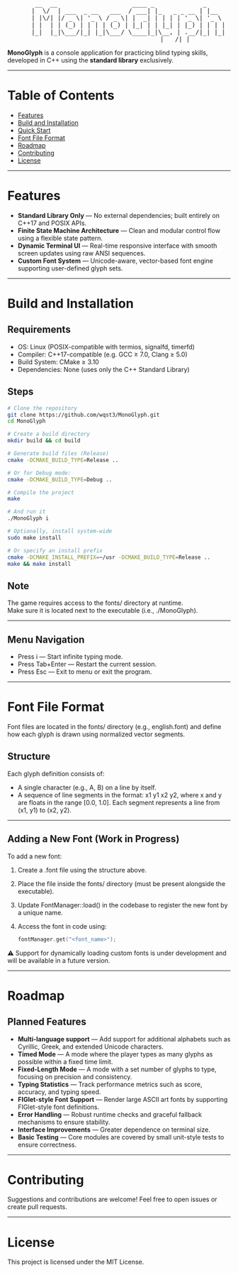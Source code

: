<div align="center"><pre> __  __                    ____ _             _
   |  \/  | ___  _ __   ___  / ___| |_   _ _ __ | |__
    | |\/| |/ _ \| '_ \ / _ \| |  _| | | | | '_ \| '_ \
     | |  | | (_) | | | | (_) | |_| | | |_| | |_) | | | |
     |_|  |_|\___/|_| |_|\___/ \____|_|\__, | .__/|_| |_|
                              |___/|_|</pre></div>

**MonoGlyph** is a console application for practicing blind typing skills, developed in C++ using the **standard library** exclusively.

---

# Table of Contents

- [Features](#features)
- [Build and Installation](#build-and-installation)
- [Quick Start](#quick-start)
- [Font File Format](#font-file-format)
- [Roadmap](#roadmap)
- [Contributing](#contributing)
- [License](#license)

---

# Features

- **Standard Library Only** — No external dependencies; built entirely on C++17 and POSIX APIs.
- **Finite State Machine Architecture** — Clean and modular control flow using a flexible state pattern.
- **Dynamic Terminal UI** — Real-time responsive interface with smooth screen updates using raw ANSI sequences.
- **Custom Font System** — Unicode-aware, vector-based font engine supporting user-defined glyph sets.

---

# Build and Installation

## Requirements

* OS: Linux (POSIX-compatible with termios, signalfd, timerfd)
* Compiler: C++17-compatible (e.g. GCC ≥ 7.0, Clang ≥ 5.0)
* Build System: CMake ≥ 3.10
* Dependencies: None (uses only the C++ Standard Library)

## Steps
```bash
# Clone the repository
git clone https://github.com/wqst3/MonoGlyph.git
cd MonoGlyph

# Create a build directory
mkdir build && cd build

# Generate build files (Release)
cmake -DCMAKE_BUILD_TYPE=Release ..

# Or for Debug mode:
cmake -DCMAKE_BUILD_TYPE=Debug ..

# Compile the project
make

# And run it
./MonoGlyph i

# Optionally, install system-wide
sudo make install

# Or specify an install prefix
cmake -DCMAKE_INSTALL_PREFIX=~/usr -DCMAKE_BUILD_TYPE=Release ..
make && make install
```
## Note

The game requires access to the fonts/ directory at runtime.  
Make sure it is located next to the executable (i.e., ./MonoGlyph).

---

## Menu Navigation

* Press i — Start infinite typing mode.
* Press Tab+Enter — Restart the current session.
* Press Esc — Exit to menu or exit the program.

---

# Font File Format

Font files are located in the fonts/ directory (e.g., english.font) and define how each glyph is drawn using normalized vector segments.

## Structure

Each glyph definition consists of:
- A single character (e.g., A, B) on a line by itself.
- A sequence of line segments in the format: x1 y1 x2 y2, where x and y are floats in the range [0.0, 1.0]. Each segment represents a line from (x1, y1) to (x2, y2).


---

## Adding a New Font (Work in Progress)

To add a new font:

1. Create a .font file using the structure above.
2. Place the file inside the fonts/ directory (must be present alongside the executable).
3. Update FontManager::load() in the codebase to register the new font by a unique name.
4. Access the font in code using:

   ```cpp
   fontManager.get("<font_name>");
   ```

⚠️ Support for dynamically loading custom fonts is under development and will be available in a future version.

---

# Roadmap

## Planned Features

- **Multi-language support** — Add support for additional alphabets such as Cyrillic, Greek, and extended Unicode characters.
- **Timed Mode** — A mode where the player types as many glyphs as possible within a fixed time limit.
- **Fixed-Length Mode** — A mode with a set number of glyphs to type, focusing on precision and consistency.
- **Typing Statistics** — Track performance metrics such as score, accuracy, and typing speed.
- **FIGlet-style Font Support** — Render large ASCII art fonts by supporting FIGlet-style font definitions.
- **Error Handling** — Robust runtime checks and graceful fallback mechanisms to ensure stability.
- **Interface Improvements** — Greater dependence on terminal size.
- **Basic Testing** — Core modules are covered by small unit-style tests to ensure correctness.

---

# Contributing

Suggestions and contributions are welcome! Feel free to open issues or create pull requests.

---

# License

This project is licensed under the MIT License.
